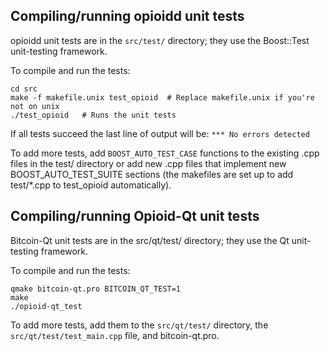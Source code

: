 Compiling/running opioidd unit tests
------------------------------------

opioidd unit tests are in the `src/test/` directory; they
use the Boost::Test unit-testing framework.

To compile and run the tests:

	cd src
	make -f makefile.unix test_opioid  # Replace makefile.unix if you're not on unix
	./test_opioid   # Runs the unit tests

If all tests succeed the last line of output will be:
`*** No errors detected`

To add more tests, add `BOOST_AUTO_TEST_CASE` functions to the existing
.cpp files in the test/ directory or add new .cpp files that
implement new BOOST_AUTO_TEST_SUITE sections (the makefiles are
set up to add test/*.cpp to test_opioid automatically).


Compiling/running Opioid-Qt unit tests
---------------------------------------

Bitcoin-Qt unit tests are in the src/qt/test/ directory; they
use the Qt unit-testing framework.

To compile and run the tests:

	qmake bitcoin-qt.pro BITCOIN_QT_TEST=1
	make
	./opioid-qt_test

To add more tests, add them to the `src/qt/test/` directory,
the `src/qt/test/test_main.cpp` file, and bitcoin-qt.pro.

